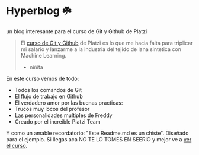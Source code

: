 # Hyperblog ☘️

un blog interesante para el curso de Git y Github de Platzi
> El [curso de Git  y Github](https://platzi.com/cursos/git-github/ "curso de Git  y Github") de Platzi es lo que me hacia falta para triplicar mi salario y lanzarme a la industria del tejido de lana sintetica con Machine Learning.
> * niñita

En este curso vemos de todo:
* Todos los comandos de Git
* El flujo de trabajo en Github
* El verdadero amor por las buenas practicas:
* Trucos muy locos del profesor
* Las personalidades multiples de Freddy
* Creado por el increible Platzi Team

Y como un amable recordatorio: "Este Readme.md es un chiste". Diseñado para el ejemplo. Si llegas aca NO TE LO TOMES EN SEERIO y mejor ve a [ver el curso](https://platzi.com/clases/1557-git-github/19977-readmemd-es-una-excelente-practica/ "ver el curso").